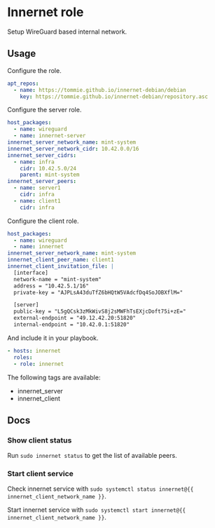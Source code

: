 # Innernet role

Setup WireGuard based internal network.

## Usage

Configure the role.

```yml
apt_repos:
  - name: https://tommie.github.io/innernet-debian/debian
    key: https://tommie.github.io/innernet-debian/repository.asc
```

Configure the server role.

```yml
host_packages:
  - name: wireguard
  - name: innernet-server
innernet_server_network_name: mint-system
innernet_server_network_cidr: 10.42.0.0/16
innernet_server_cidrs:
  - name: infra
    cidr: 10.42.5.0/24
    parent: mint-system
innernet_server_peers:
  - name: server1
    cidr: infra
  - name: client1
    cidr: infra
```

Configure the client role.

```yml
host_packages:
  - name: wireguard
  - name: innernet
innernet_server_network_name: mint-system
innernet_client_peer_name: client1
innernet_client_invitation_file: |
  [interface]
  network-name = "mint-system"
  address = "10.42.5.1/16"
  private-key = "AJPLsA43duTfZ6bHQtW5VAdcfDq4SoJOBXflM="

  [server]
  public-key = "L5gQCsk3zMkWivS8j2sMWFhTsEXjcDoft75i+zE="
  external-endpoint = "49.12.42.20:51820"
  internal-endpoint = "10.42.0.1:51820"
```

And include it in your playbook.

```yml
- hosts: innernet
  roles:
  - role: innernet
```

The following tags are available:

* innernet_server
* innernet_client

## Docs

### Show client status

Run `sudo innernet status` to get the list of available peers.

### Start client service

Check innernet service with `sudo systemctl status innernet@{{ innernet_client_network_name }}`.

Start innernet service with `sudo systemctl start innernet@{{ innernet_client_network_name }}`.

